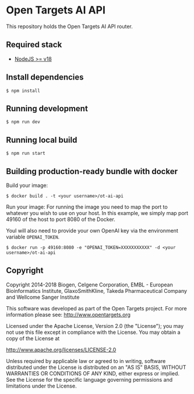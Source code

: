 # Open Targets AI API

This repository holds the Open Targets AI API router.

## Required stack

- [NodeJS >= v18](https://nodejs.org/en/)

## Install dependencies

```
$ npm install
```

## Running development

```
$ npm run dev
```

## Running local build

```
$ npm run start
```

## Building production-ready bundle with docker

Build your image:

```
$ docker build . -t <your username>/ot-ai-api
```

Run your image:
For running the image you need to map the port to whatever you wish to use on your host. In this example, we simply map port 49160 of the host to port 8080 of the Docker.

Youl will also need to provide your own OpenAI key via the environment variable `OPENAI_TOKEN`.

```
$ docker run -p 49160:8080 -e "OPENAI_TOKEN=XXXXXXXXXXX" -d <your username>/ot-ai-api
```

## Copyright

Copyright 2014-2018 Biogen, Celgene Corporation, EMBL - European Bioinformatics Institute, GlaxoSmithKline, Takeda Pharmaceutical Company and Wellcome Sanger Institute

This software was developed as part of the Open Targets project. For more information please see: http://www.opentargets.org

Licensed under the Apache License, Version 2.0 (the "License");
you may not use this file except in compliance with the License.
You may obtain a copy of the License at

http://www.apache.org/licenses/LICENSE-2.0

Unless required by applicable law or agreed to in writing, software
distributed under the License is distributed on an "AS IS" BASIS,
WITHOUT WARRANTIES OR CONDITIONS OF ANY KIND, either express or implied.
See the License for the specific language governing permissions and
limitations under the License.
